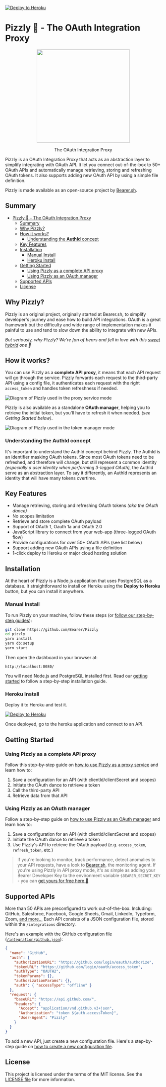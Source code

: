 [![Deploy to Heroku](https://www.herokucdn.com/deploy/button.svg)](https://heroku.com/deploy?template=https://github.com/Bearer/Pizzly)

# Pizzly 🐻 - The OAuth Integration Proxy

<div align="center">

<img src="views/assets/img/logos/pizzly.png?raw=true" width="300">

The OAuth Integration Proxy

<!-- Build badge || License Badge || Heroku badge
[![License: MIT](https://img.shields.io/badge/License-MIT-yellow.svg)](https://opensource.org/licenses/MIT)
-->
</div>

Pizzly is an OAuth Integration Proxy that acts as an abstraction layer to simplify integrating with OAuth API. It let you connect out-of-the-box to 50+ OAuth APIs and automatically manage retrieving, storing and refreshing OAuth tokens. It also supports adding new OAuth API by using a simple file definition.

Pizzly is made available as an open-source project by [Bearer.sh](https://bearer.sh/?ref=pizzly).

## Summary

- [Pizzly 🐻 - The OAuth Integration Proxy](#pizzly----the-oauth-integration-proxy)
  - [Summary](#summary)
  - [Why Pizzly?](#why-pizzly)
  - [How it works?](#how-it-works)
    - [Understanding the **AuthId** concept](#understanding-the-authid-concept)
  - [Key Features](#key-features)
  - [Installation](#installation)
    - [Manual Install](#manual-install)
    - [Heroku Install](#heroku-install)
  - [Getting Started](#getting-started)
    - [Using Pizzly as a complete API proxy](#using-pizzly-as-a-complete-api-proxy)
    - [Using Pizzly as an OAuth manager](#using-pizzly-as-an-oauth-manager)
  - [Supported APIs](#supported-apis)
  - [License](#license)

## Why Pizzly?

Pizzly is an original project, originally started at Bearer.sh, to simplify developer's journey and ease how to build API integrations. OAuth is a great framework but the difficulty and wide range of implementation makes it painful to use and tend to slow down the ability to integrate with new APIs.

_But seriously, why Pizzly? We're fan of bears and fell in love with this [sweet hybrid](https://en.wikipedia.org/wiki/Grizzly–polar_bear_hybrid) one 🐻_

## How it works?

You can use Pizzly as a **complete API proxy**, it means that each API request will go through the service. Pizzly forwards each request to the third-party API using a config file, it authenticates each request with the right `access_token` and handles token refreshness if needed.

![Diagram of Pizzly used in the proxy service mode](views/assets/img/docs/pizzly-diagram-api-proxy-mode.jpg?raw=true)

Pizzly is also available as a standalone **OAuth manager**, helping you to retrieve the initial token, but you'll have to refresh it when needed. _(see Getting Started below)_.

![Diagram of Pizzly used in the token manager mode](views/assets/img/docs/pizzly-diagram-token-manager-mode.jpg?raw=true)

### Understanding the **AuthId** concept

It's important to understand the AuthId concept behind Pizzly. The AuthId is an identifier masking OAuth tokens. Since most OAuth tokens need to be refreshed, and therefore will change, but still represent a common identity _(especially a user identity when performing 3-legged OAuth),_ the AuthId serve as an abstraction layer. To say it differently, an AuthId represents an identity that will have many tokens overtime.

## Key Features

- Manage retrieving, storing and refreshing OAuth tokens _(aka the OAuth dance)_
- No scopes limitation
- Retrieve and store complete OAuth payload
- Support of OAuth 1, Oauth 1a and OAuth 2.0
- JavaScript library to connect from your web-app (three-legged OAuth flow)
- Provide configurations for over 50+ OAuth APIs (see list below)
- Support adding new OAuth APIs using a file definition
- 1-click deploy to Heroku or major cloud hosting solution

## Installation

At the heart of Pizzly is a Node.js application that uses PostgreSQL as a database. It straightforward to install on Heroku using the **Deploy to Heroku** button, but you can install it anywhere.

### Manual Install

To run Pizzly on your machine, follow these steps (or [follow our step-by-step guides](https://github.com/Bearer/Pizzly/wiki/Getting-started)):

```bash
git clone https://github.com/Bearer/Pizzly
cd pizzly
yarn install
yarn db:setup
yarn start
```

Then open the dashboard in your browser at:

```
http://localhost:8080/
```

You will need Node.js and PostgreSQL installed first. Read our [getting started](https://github.com/Bearer/Pizzly/wiki/Getting-started) to follow a step-by-step installation guide.

### Heroku Install

Deploy it to Heroku and test it.

[![Deploy to Heroku](https://www.herokucdn.com/deploy/button.svg)](https://heroku.com/deploy?template=https://github.com/Bearer/Pizzly)

Once deployed, go to the heroku application and connect to an API.

## Getting Started

### Using Pizzly as a complete API proxy

Follow this step-by-step guide on [how to use Pizzly as a proxy service](https://github.com/Bearer/Pizzly/wiki/TODO) and learn how to:

1. Save a configuration for an API (with clientId/clientSecret and scopes)
2. Initiate the OAuth dance to retrieve a token
3. Call the third-party API
4. Retrieve data from that API

### Using Pizzly as an OAuth manager

Follow a step-by-step guide on [how to use Pizzly as an OAuth manager](https://github.com/Bearer/Pizzly/wiki/TODO) and learn how to:

1. Save a configuration for an API (with clientId/clientSecret and scopes)
2. Initiate the OAuth dance to retrieve a token
3. Use Pizzly's API to retrieve the OAuth payload (e.g. `access_token`, `refresh_token`, etc.)

> If you're looking to monitor, track performance, detect anomalies to your API requests, have a look to [Bearer.sh](https://bearer.sh/?ref=pizzly), the monitoring agent. If you're using Pizzly in API proxy mode, it's as simple as adding your Bearer Developer Key to the environment variable `$BEARER_SECRET_KEY` - you can [get yours for free here 🚀](https://bearer.sh/?ref=pizzly)

## Supported APIs

More than 50 APIs are preconfigured to work out-of-the-box. Including: GitHub, Salesforce, Facebook, Google Sheets, Gmail, LinkedIn, Typeform, Zoom, [and more...](/integrations) Each API consists of a JSON configuration file, stored within the `/integrations` directory.

Here's an example with the GitHub configuration file ([`/integration/github.json`](integrations/github.json)):

```json
{
  "name": "GitHub",
  "auth": {
    "authorizationURL": "https://github.com/login/oauth/authorize",
    "tokenURL": "https://github.com/login/oauth/access_token",
    "authType": "OAUTH2",
    "tokenParams": {},
    "authorizationParams": {},
    "auth": { "accessType": "offline" }
  },
  "request": {
    "baseURL": "https://api.github.com/",
    "headers": {
      "Accept": "application/vnd.github.v3+json",
      "Authorization": "token ${auth.accessToken}",
      "User-Agent": "Pizzly"
    }
  }
}
```

To add a new API, just create a new configuration file. Here's a step-by-step guide on [how to create a new configuration file](https://github.com/Bearer/Pizzly/wiki/TODO).

## License

This project is licensed under the terms of the MIT license. See the [LICENSE file](LICENSE.md) for more information.
